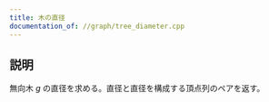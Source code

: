 ```yaml
---
title: 木の直径
documentation_of: //graph/tree_diameter.cpp
---
```


## 説明
無向木 $g$ の直径を求める。直径と直径を構成する頂点列のペアを返す。